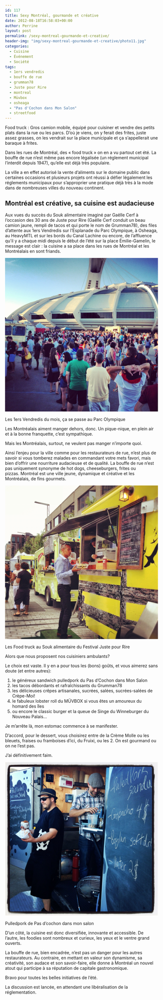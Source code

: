 ```yaml
---
id: 117
title: Sexy Montréal, gourmande et créative
date: 2012-08-18T16:58:03+00:00
author: Perrine
layout: post
permalink: /sexy-montreal-gourmande-et-creative/
header-img: "img/sexy-montreal-gourmande-et-creative/photo11.jpg"
categories:
  - Cuisine
  - Événement
  - Société
tags:
  - 1ers vendredis
  - bouffe de rue
  - grumman78
  - Juste pour Rire
  - montreal
  - Müvbox
  - osheaga
  - "Pas d'Cochon dans Mon Salon"
  - streetfood
---
```

Food truck : Gros camion mobile, équipé pour cuisiner et vendre des petits plats dans la rue ou les parcs. D&rsquo;où je viens, on y ferait des frites, juste assez grasses, on les vendrait sur la place municipale et ça s&rsquo;appellerait une baraque à frites.

Dans les rues de Montréal, des &laquo;&nbsp;food truck&nbsp;&raquo; on en a vu partout cet été. La bouffe de rue n&rsquo;est même pas encore légalisée (un réglement municipal l&rsquo;interdit depuis 1947), qu&rsquo;elle est déjà très populaire.

La ville a en effet autorisé la vente d&rsquo;aliments sur le domaine public dans certaines occasions et plusieurs projets ont réussi à défier légalement les réglements municipaux pour s&rsquo;approprier une pratique déjà très à la mode dans de nombreuses villes du nouveau continent.

## Montréal est créative, sa cuisine est audacieuse

Aux vues du succès du Souk alimentaire imaginé par Gaëlle Cerf à l&rsquo;occasion des 30 ans de Juste pour Rire (Gaëlle Cerf conduit un beau camion jaune, rempli de tacos et qui porte le nom de Grumman78), des files d&rsquo;attente aux 1ers Vendredis sur l&rsquo;Esplanade du Parc Olympique, à Osheaga, au HeavyMTL et sur les bords du Canal Lachine ou encore, de l&rsquo;affluence qu&rsquo;il y a chaque midi depuis le début de l&rsquo;été sur la place Émilie-Gamelin, le message est clair : la cuisine a sa place dans les rues de Montréal et les Montréalais en sont friands.

<img title="Les 1ers Vendredis du mois, ça se passe au Parc Olympique" src="/img/sexy-montreal-gourmande-et-creative/photo11.jpg" alt="Les 1ers Vendredis du mois, ça se passe au Parc Olympique"/>

Les 1ers Vendredis du mois, ça se passe au Parc Olympique

Les Montréalais aiment manger dehors, donc. Un pique-nique, en plein air et à la bonne franquette, c&rsquo;est sympathique.

Mais les Montréalais, surtout, ne veulent pas manger n&rsquo;importe quoi.

Ainsi l&rsquo;enjeu pour la ville comme pour les restaurateurs de rue, n&rsquo;est plus de savoir si vous tomberez malades en commandant votre mets favori, mais bien d&rsquo;offrir une nourriture audacieuse et de qualité. La bouffe de rue n&rsquo;est pas uniquement synonyme de hot dogs, cheeseburgers, frites ou pizzas. Montréal est une ville jeune, dynamique et créative et les Montréalais, de fins gourmets.

<img title="Les Food truck au Souk alimentaire du Festival Juste pour Rire" src="/img/sexy-montreal-gourmande-et-creative/photo3.jpg" alt="Les Food truck au Souk alimentaire du Festival Juste pour Rire"/>

Les Food truck au Souk alimentaire du Festival Juste pour Rire

Alors que nous proposent nos cuisiniers ambulants?

Le choix est vaste. Il y en a pour tous les (bons) goûts, et vous aimerez sans doute (et entre autres):

  1. le généreux sandwich pulledpork du Pas d&rsquo;Cochon dans Mon Salon
  2. les tacos débordants et rafraîchissants du Grumman78
  3. les délicieuses crêpes artisanales, sucrées, salées, sucrées-salées de Crèpe-Moi!
  4. le fabuleux lobster roll du MÜVBOX si vous êtes un amoureux du homard des îles
  5. ou encore le classic burger et la queue de Singe du Winneburger du Nouveau Palais&#8230;

Je m&rsquo;arrête là, mon estomac commence à se manifester.

D&rsquo;accord, pour le dessert, vous choisirez entre de la Crème Molle ou les bleuets, fraises ou framboises d&rsquo;ici, du Fruixi, ou les 2. On est gourmand ou on ne l&rsquo;est pas.

J&rsquo;ai définitivement faim.

<img class="size-large wp-image-123  " title="Pulledpork de Pas d'cochon dans mon salon" src="/img/sexy-montreal-gourmande-et-creative/photo1.jpg" alt="Pulledpork de Pas d'cochon dans mon salon" />

Pulledpork de Pas d&rsquo;cochon dans mon salon

D&rsquo;un côté, la cuisine est donc diversifiée, innovante et accessible. De l&rsquo;autre, les foodies sont nombreux et curieux, les yeux et le ventre grand ouverts.

La bouffe de rue, bien encadrée, n&rsquo;est pas un danger pour les autres restaurateurs. Au contraire, en mettant en valeur son dynamisme, sa créativité, son audace et son savoir-faire, elle donne à Montréal un nouvel atout qui participe à sa réputation de capitale gastronomique.

Bravo pour toutes les belles initiatives de l&rsquo;été.

La discussion est lancée, en attendant une libéralisation de la réglementation.
